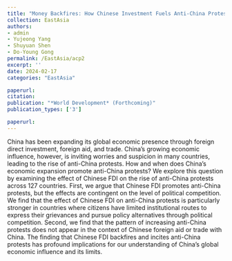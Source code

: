 ```yaml
---
title: "Money Backfires: How Chinese Investment Fuels Anti-China Protests Abroad"
collection: EastAsia
authors: 
- admin
- Yujeong Yang
- Shuyuan Shen
- Do-Young Gong
permalink: /EastAsia/acp2
excerpt: ''
date: 2024-02-17
categories: "EastAsia"

paperurl: 
citation:
publication: "*World Development* (Forthcoming)"
publication_types: ['3']

paperurl: 
---
```


China has been expanding its global economic presence through foreign direct investment, foreign
aid, and trade. China’s growing economic influence, however, is inviting worries and suspicion in
many countries, leading to the rise of anti-China protests. How and when does China’s economic
expansion promote anti-China protests? We explore this question by examining the effect of
Chinese FDI on the rise of anti-China protests across 127 countries. First, we argue that Chinese
FDI promotes anti-China protests, but the effects are contingent on the level of political
competition. We find that the effect of Chinese FDI on anti-China protests is particularly stronger
in countries where citizens have limited institutional routes to express their grievances and pursue
policy alternatives through political competition. Second, we find that the pattern of increasing
anti-China protests does not appear in the context of Chinese foreign aid or trade with China. The
finding that Chinese FDI backfires and incites anti-China protests has profound implications for
our understanding of China’s global economic influence and its limits.
